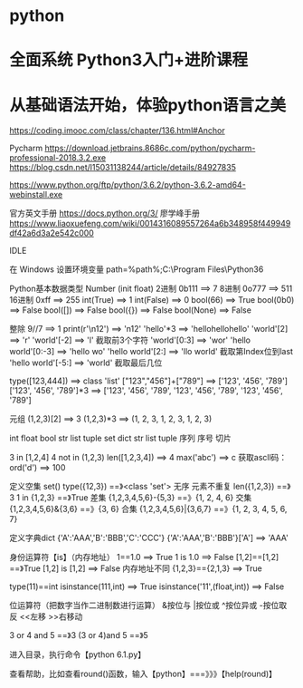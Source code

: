 # python

# 全面系统 Python3入门+进阶课程
# 从基础语法开始，体验python语言之美

https://coding.imooc.com/class/chapter/136.html#Anchor

Pycharm
https://download.jetbrains.8686c.com/python/pycharm-professional-2018.3.2.exe
https://blog.csdn.net/l15031138244/article/details/84927835

https://www.python.org/ftp/python/3.6.2/python-3.6.2-amd64-webinstall.exe

官方英文手册 https://docs.python.org/3/
廖学峰手册 https://www.liaoxuefeng.com/wiki/0014316089557264a6b348958f449949df42a6d3a2e542c000

IDLE

在 Windows 设置环境变量
path=%path%;C:\Program Files\Python36

Python基本数据类型
Number (init float)
2进制 0b111 ==> 7 
8进制 0o777 ==> 511
16进制 0xff ==> 255
int(True) ==> 1
int(False) ==> 0
bool(66) ==> True
bool(0b0) ==> False
bool([]) ==> False
bool({}) ==> False
bool(None) ==> False

整除 9//7 ==> 1
print(r'\n12') ==> 'n12'
'hello'*3 ==> 'hellohellohello'
'world'[2] ==> 'r'
'world'[-2] ==> 'l'
截取前3个字符 'world'[0:3] ==> 'wor'
'hello world'[0:-3] ==> 'hello wo'
'hello world'[2:] ==> 'llo world' 截取第Index位到last
'hello world'[-5:] ==> 'world' 截取最后几位

type([123,444]) ==> class 'list'
["123","456"]+["789"] ==> ['123', '456', '789']
['123', '456', '789']*3 ==> ['123', '456', '789', '123', '456', '789', '123', '456', '789']

元组 (1,2,3)[2] ==> 3
(1,2,3)*3 ==> (1, 2, 3, 1, 2, 3, 1, 2, 3) 

int float bool str list tuple set dict
str list tuple 序列 序号 切片

3 in [1,2,4] 
4 not in (1,2,3)
len([1,2,3,4]) ==> 4
max('abc') ==> c
获取ascll码：ord('d') ==> 100

定义空集 set()
type({12,3}) ==》<class 'set'> 无序 元素不重复
len({1,2,3}) ==》3
1 in {1,2,3} ==》True
差集 {1,2,3,4,5,6}-{5,3} ==》{1, 2, 4, 6}
交集 {1,2,3,4,5,6}&{3,6} ==》{3, 6}
合集 {1,2,3,4,5,6}|{3,6,7} ==》{1, 2, 3, 4, 5, 6, 7}

定义字典dict {'A':'AAA','B':'BBB','C':'CCC'}
{'A':'AAA','B':'BBB'}['A'] ==> 'AAA'

身份运算符【is】（内存地址）
1==1.0 ==> True
1 is 1.0 ==> False
[1,2]==[1,2] ==》True
[1,2] is [1,2] ==> False 内存地址不同
{1,2,3}=={2,1,3} ==> True

type(11)==int
isinstance(111,int) ==> True
isinstance('11',(float,int)) ==> False

位运算符（把数字当作二进制数进行运算）
&按位与  |按位或  ^按位异或  -按位取反  <<左移  >>右移动

3 or 4 and 5 ==》3
(3 or 4)and 5 ==》5

进入目录，执行命令【python 6.1.py】

查看帮助，比如查看round()函数，输入【python】===》》》【help(round)】
